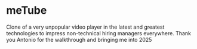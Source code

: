 # meTube
Clone of a very unpopular video player in the latest and greatest technologies to impress non-technical hiring managers everywhere. Thank you Antonio for the walkthrough and bringing me into 2025
